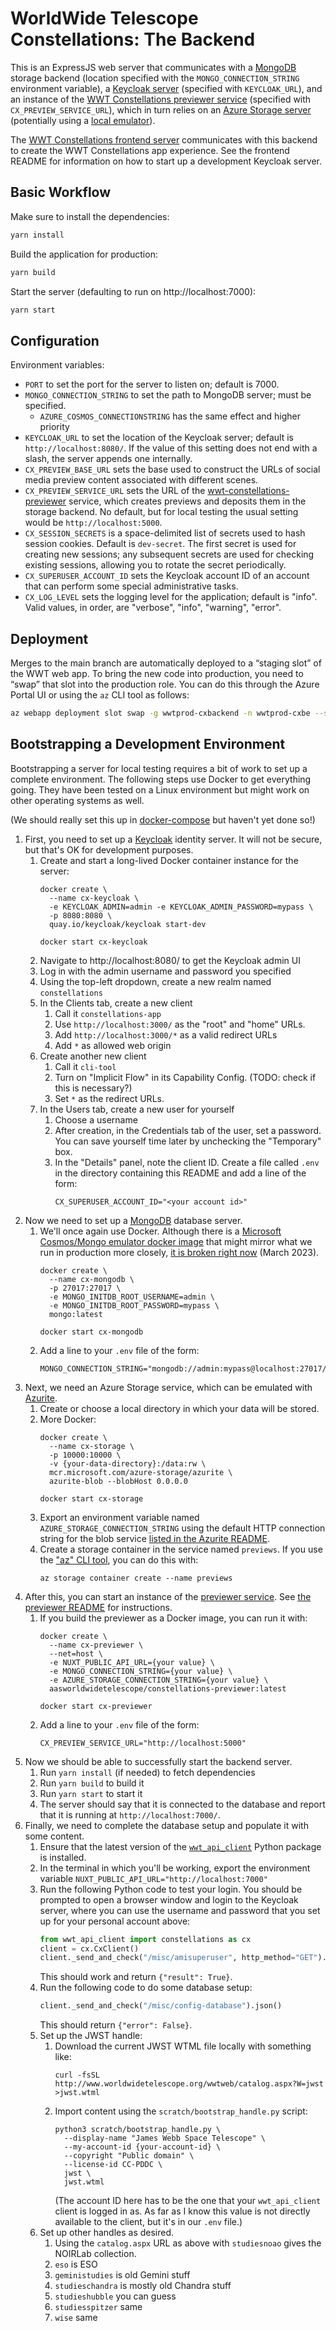 # WorldWide Telescope Constellations: The Backend

This is an ExpressJS web server that communicates with a [MongoDB] storage
backend (location specified with the `MONGO_CONNECTION_STRING` environment
variable), a [Keycloak server][keycloak] (specified with `KEYCLOAK_URL`), and an
instance of the [WWT Constellations previewer service][previewer] (specified
with `CX_PREVIEW_SERVICE_URL`), which in turn relies on an [Azure Storage
server][azurite] (potentially using a [local emulator][azurite]).

[keycloak]: https://www.keycloak.org/
[MongoDB]: https://www.mongodb.com/
[previewer]: https://github.com/WorldWideTelescope/wwt-constellations-previewer/
[azurite]: https://github.com/Azure/Azurite

The [WWT Constellations frontend server][frontend] communicates with this
backend to create the WWT Constellations app experience. See the frontend README
for information on how to start up a development Keycloak server.

[frontend]: https://github.com/WorldWideTelescope/wwt-constellations-frontend/


## Basic Workflow

Make sure to install the dependencies:

```bash
yarn install
```

Build the application for production:

```bash
yarn build
```

Start the server (defaulting to run on http://localhost:7000):

```bash
yarn start
```


## Configuration

Environment variables:

- `PORT` to set the port for the server to listen on; default is 7000.
- `MONGO_CONNECTION_STRING` to set the path to MongoDB server; must be specified.
  - `AZURE_COSMOS_CONNECTIONSTRING` has the same effect and higher priority
- `KEYCLOAK_URL` to set the location of the Keycloak server; default is
  `http://localhost:8080/`. If the value of this setting does not end with a slash,
  the server appends one internally.
- `CX_PREVIEW_BASE_URL` sets the base used to construct the URLs of social media
  preview content associated with different scenes.
- `CX_PREVIEW_SERVICE_URL` sets the URL of the
  [wwt-constellations-previewer][previewer] service, which creates previews and
  deposits them in the storage backend. No default, but for local testing the
  usual setting would be `http://localhost:5000`.
- `CX_SESSION_SECRETS` is a space-delimited list of secrets used to hash session
  cookies. Default is `dev-secret`. The first secret is used for creating new
  sessions; any subsequent secrets are used for checking existing sessions,
  allowing you to rotate the secret periodically.
- `CX_SUPERUSER_ACCOUNT_ID` sets the Keycloak account ID of an account that can
  perform some special administrative tasks.
- `CX_LOG_LEVEL` sets the logging level for the application; default is "info".
  Valid values, in order, are "verbose", "info", "warning", "error".

[CORS]: https://developer.mozilla.org/en-US/docs/Web/HTTP/CORS


## Deployment

Merges to the main branch are automatically deployed to a “staging slot” of the
WWT web app. To bring the new code into production, you need to “swap” that slot
into the production role. You can do this through the Azure Portal UI or using
the `az` CLI tool as follows:

```bash
az webapp deployment slot swap -g wwtprod-cxbackend -n wwtprod-cxbe --slot stage --target-slot production
```


## Bootstrapping a Development Environment

Bootstrapping a server for local testing requires a bit of work to set up a
complete environment. The following steps use Docker to get everything going.
They have been tested on a Linux environment but might work on other operating
systems as well.

(We should really set this up in [docker-compose] but haven't yet done so!)

[docker-compose]: https://docs.docker.com/compose/

1. First, you need to set up a [Keycloak][keycloak] identity server. It will not
  be secure, but that's OK for development purposes.
    1. Create and start a long-lived Docker container instance for the server:
        ```
        docker create \
          --name cx-keycloak \
          -e KEYCLOAK_ADMIN=admin -e KEYCLOAK_ADMIN_PASSWORD=mypass \
          -p 8080:8080 \
          quay.io/keycloak/keycloak start-dev

        docker start cx-keycloak
        ```
    1. Navigate to http://localhost:8080/ to get the Keycloak admin UI
    1. Log in with the admin username and password you specified
    1. Using the top-left dropdown, create a new realm named `constellations`
    1. In the Clients tab, create a new client
        1. Call it `constellations-app`
        1. Use `http://localhost:3000/` as the "root" and "home" URLs.
        1. Add `http://localhost:3000/*` as a valid redirect URLs
        1. Add `*` as allowed web origin
    1. Create another new client
        1. Call it `cli-tool`
        1. Turn on "Implicit Flow" in its Capability Config. (TODO: check if this
            is necessary?)
        1. Set `*` as the redirect URLs.
    1. In the Users tab, create a new user for yourself
        1. Choose a username
        1. After creation, in the Credentials tab of the user, set a password.
            You can save yourself time later by unchecking the "Temporary" box.
        1. In the "Details" panel, note the client ID. Create a file called `.env`
          in the directory containing this README and add a line of the form:
           ```
           CX_SUPERUSER_ACCOUNT_ID="<your account id>"
           ```
1. Now we need to set up a [MongoDB] database server.
    1. We'll once again use Docker. Although there is a [Microsoft Cosmos/Mongo
      emulator docker image][ms-mongo] that might mirror what we run in production
      more closely, [it is broken right now][2] (March 2023).
        ```
        docker create \
          --name cx-mongodb \
          -p 27017:27017 \
          -e MONGO_INITDB_ROOT_USERNAME=admin \
          -e MONGO_INITDB_ROOT_PASSWORD=mypass \
          mongo:latest

        docker start cx-mongodb
        ```
    1. Add a line to your `.env` file of the form:
        ```
        MONGO_CONNECTION_STRING="mongodb://admin:mypass@localhost:27017/"
        ```
1. Next, we need an Azure Storage service, which can be emulated with
   [Azurite][azurite].
    1. Create or choose a local directory in which your data will be stored.
    1. More Docker:
          ```
          docker create \
            --name cx-storage \
            -p 10000:10000 \
            -v {your-data-directory}:/data:rw \
            mcr.microsoft.com/azure-storage/azurite \
            azurite-blob --blobHost 0.0.0.0

          docker start cx-storage
          ```
    1. Export an environment variable named `AZURE_STORAGE_CONNECTION_STRING`
        using the default HTTP connection string for the blob service [listed in the
        Azurite README](https://github.com/Azure/Azurite#connection-strings).
    1. Create a storage container in the service named `previews`. If you use the
        ["az" CLI tool](https://learn.microsoft.com/en-us/cli/azure/), you can do
        this with:
        ```
        az storage container create --name previews
        ```
1. After this, you can start an instance of the [previewer service][previewer].
    See [the previewer
    README](https://github.com/WorldWideTelescope/wwt-constellations-previewer/#readme)
    for instructions.
    1. If you build the previewer as a Docker image, you can run it with:
        ```
        docker create \
          --name cx-previewer \
          --net=host \
          -e NUXT_PUBLIC_API_URL={your value} \
          -e MONGO_CONNECTION_STRING={your value} \
          -e AZURE_STORAGE_CONNECTION_STRING={your value} \
          aasworldwidetelescope/constellations-previewer:latest

        docker start cx-previewer
        ```
    1. Add a line to your `.env` file of the form:
        ```
        CX_PREVIEW_SERVICE_URL="http://localhost:5000"
        ```
1. Now we should be able to successfully start the backend server.
    1. Run `yarn install` (if needed) to fetch dependencies
    1. Run `yarn build` to build it
    1. Run `yarn start` to start it
    1. The server should say that it is connected to the database and report
        that it is running at `http://localhost:7000/`.
1. Finally, we need to complete the database setup and populate it with some content.
    1. Ensure that the latest version of the [`wwt_api_client`] Python package
       is installed.
    1. In the terminal in which you'll be working, export the environment variable
        `NUXT_PUBLIC_API_URL="http://localhost:7000"`
    1. Run the following Python code to test your login. You should be prompted
        to open a browser window and login to the Keycloak server, where you can
        use the username and password that you set up for your personal account
        above:
        ```python
        from wwt_api_client import constellations as cx
        client = cx.CxClient()
        client._send_and_check("/misc/amisuperuser", http_method="GET").json()
        ```
        This should work and return `{"result": True}`.
    1. Run the following code to do some database setup:
        ```python
        client._send_and_check("/misc/config-database").json()
        ```
        This should return `{"error": False}`.
    1. Set up the JWST handle:
        1. Download the current JWST WTML file locally with something like:
            ```
            curl -fsSL http://www.worldwidetelescope.org/wwtweb/catalog.aspx?W=jwst >jwst.wtml
            ```
        1. Import content using the `scratch/bootstrap_handle.py` script:
            ```
            python3 scratch/bootstrap_handle.py \
              --display-name "James Webb Space Telescope" \
              --my-account-id {your-account-id} \
              --copyright "Public domain" \
              --license-id CC-PDDC \
              jwst \
              jwst.wtml
            ```
            (The account ID here has to be the one that your `wwt_api_client`
            client is logged in as. As far as I know this value is not directly
            available to the client, but it's in our `.env` file.)
    1. Set up other handles as desired.
        1. Using the `catalog.aspx` URL as above with `studiesnoao` gives the
           NOIRLab collection.
        1. `eso` is ESO
        1. `geministudies` is old Gemini stuff
        1. `studieschandra` is mostly old Chandra stuff
        1. `studieshubble` you can guess
        1. `studiesspitzer` same
        1. `wise` same

[1]: https://github.com/worldWideTelescope/wwt-constellations-frontend/#keycloak-development-server
[ms-mongo]: https://learn.microsoft.com/en-us/azure/cosmos-db/docker-emulator-linux
[2]: https://github.com/MicrosoftDocs/azure-do0cs/issues/94775
[`wwt_api_client`]: https://github.com/WorldWideTelescope/wwt_api_client
